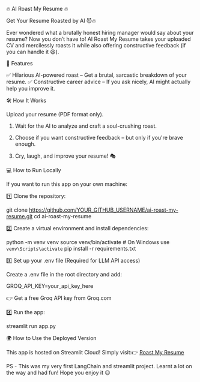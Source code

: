 🔥 AI Roast My Resume 🔥

Get Your Resume Roasted by AI 😈🔥

Ever wondered what a brutally honest hiring manager would say about your resume? Now you don’t have to! AI Roast My Resume takes your uploaded CV and mercilessly roasts it while also offering constructive feedback (if you can handle it 😆).

🚀 Features

✅ Hilarious AI-powered roast – Get a brutal, sarcastic breakdown of your resume.
✅ Constructive career advice – If you ask nicely, AI might actually help you improve it.

🛠️ How It Works

Upload your resume (PDF format only).

1. Wait for the AI to analyze and craft a soul-crushing roast.

2. Choose if you want constructive feedback – but only if you're brave enough.

3. Cry, laugh, and improve your resume! 🎭

💻 How to Run Locally

If you want to run this app on your own machine:

1️⃣ Clone the repository:

git clone https://github.com/YOUR_GITHUB_USERNAME/ai-roast-my-resume.git
cd ai-roast-my-resume

2️⃣ Create a virtual environment and install dependencies:

python -m venv venv
source venv/bin/activate # On Windows use `venv\Scripts\activate`
pip install -r requirements.txt

3️⃣ Set up your .env file (Required for LLM API access)

Create a .env file in the root directory and add:

GROQ_API_KEY=your_api_key_here

👉 Get a free Groq API key from Groq.com

4️⃣ Run the app:

streamlit run app.py

🌍 How to Use the Deployed Version

This app is hosted on Streamlit Cloud! Simply visit:👉 [Roast My Resume](https://roast-my-resume.streamlit.app/)

PS - This was my very first LangChain and streamlit project. Learnt a lot on the way and had fun! Hope you enjoy it 😉
